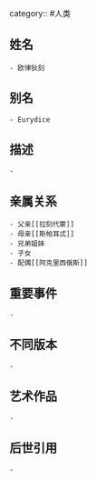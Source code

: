 category:: #人类
## 姓名
	- 欧律狄刻
## 别名
	- Eurydice
## 描述
	-
## 亲属关系
	- 父亲[[拉刻代蒙]]
	- 母亲[[斯帕耳忒]]
	- 兄弟姐妹
	- 子女
	- 配偶[[阿克里西俄斯]]
## 重要事件
	-
## 不同版本
	-
## 艺术作品
	-
## 后世引用
	-
